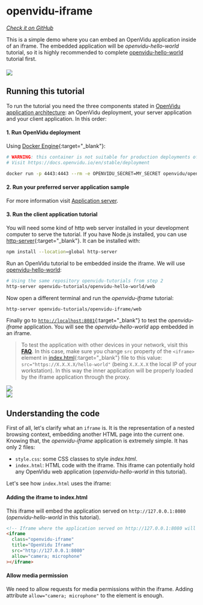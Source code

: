 # openvidu-iframe
<a href="https://github.com/OpenVidu/openvidu-tutorials/tree/master/openvidu-iframe" target="_blank"><i class="icon ion-social-github"> Check it on GitHub</i></a>

This is a simple demo where you can embed an OpenVidu application inside of an iframe. The embedded application will be _openvidu-hello-world_ tutorial, so it is highly recommended to complete [openvidu-hello-world](tutorials/openvidu-hello-world/) tutorial first.

<div class="row">
    <div class="pro-gallery" style="margin: 20px 0 15px 0">
        <a data-fancybox="gallery-pro1" data-type="image" class="fancybox-img" href="img/tutorials/openvidu-iframe.png">
          <img class="img-responsive" style="margin: auto; max-height: 500px" src="img/tutorials/openvidu-iframe.png"/>
        </a>
    </div>
</div>

## Running this tutorial

To run the tutorial you need the three components stated in [OpenVidu application architecture](developing-your-video-app/#openvidu-application-architecture): an OpenVidu deployment, your server application and your client application. In this order:

#### 1. Run OpenVidu deployment

Using [Docker Engine](https://docs.docker.com/engine/){:target="_blank"}:

```bash
# WARNING: this container is not suitable for production deployments of OpenVidu
# Visit https://docs.openvidu.io/en/stable/deployment

docker run -p 4443:4443 --rm -e OPENVIDU_SECRET=MY_SECRET openvidu/openvidu-dev:2.22.0
```

#### 2. Run your preferred server application sample

For more information visit [Application server](application-server/).

<div id="application-server-wrapper"></div>
<script src="js/load-common-template.js" data-pathToFile="server-application-samples.html" data-elementId="application-server-wrapper" data-runAnchorScript="false" data-useCurrentVersion="true"></script>

#### 3. Run the client application tutorial

You will need some kind of http web server installed in your development computer to serve the tutorial. If you have Node.js installed, you can use [http-server](https://github.com/indexzero/http-server){:target="_blank"}. It can be installed with:

```bash
npm install --location=global http-server
```

Run an OpenVidu tutorial to be embedded inside the iframe. We will use [openvidu-hello-world](tutorials/openvidu-hello-world/):

```bash
# Using the same repository openvidu-tutorials from step 2
http-server openvidu-tutorials/openvidu-hello-world/web
```

Now open a different terminal and run the _openvidu-iframe_ tutorial:

```bash
http-server openvidu-tutorials/openvidu-iframe/web
```

Finally go to [`http://localhost:8081`](http://localhost:8081){:target="_blank"} to test the *openvidu-iframe* application. You will see the *openvidu-hello-world* app embedded in an iframe.

> To test the application with other devices in your network, visit this **[FAQ](troubleshooting/#3-test-applications-in-my-network-with-multiple-devices)**. In this case, make sure you change `src` property of the `<iframe>` element in [index.html](https://github.com/OpenVidu/openvidu-tutorials/blob/12c21df5b0f8781bed1f1810f668555d734a3c71/openvidu-iframe/web/index.html#L39){:target="_blank"} file to this value: `src="https://X.X.X.X/hello-world"` (being `X.X.X.X` the local IP of your workstation). In this way the inner application will be properly loaded by the iframe application through the proxy.

<div class="row no-margin row-gallery">
	<div class="col-md-6">
		<a data-fancybox="gallery" data-type="image" class="fancybox-img" href="img/docs/tutorials/openvidu-iframe.png">
			<img class="img-responsive" src="img/docs/tutorials/openvidu-iframe.png">
		</a>
	</div>
	<div class="col-md-6">
		<a data-fancybox="gallery" data-type="image" class="fancybox-img" href="img/docs/tutorials/openvidu-iframe2.png">
			<img class="img-responsive" src="img/docs/tutorials/openvidu-iframe2.png">
		</a>
	</div>
</div>

## Understanding the code

First of all,  let's clarify what an `iframe` is. It is the representation of a nested browsing context, embedding another HTML page into the current one. Knowing that, the _openvidu-iframe_ application is extremely simple. It has only 2 files:

- `style.css`: some CSS classes to style _index.html_.
- `index.html`: HTML code with the iframe. This iframe can potentially hold any OpenVidu web application (_openvidu-hello-world_ in this tutorial).

Let's see how `index.html` uses the iframe:

#### Adding the iframe to index.html

This iframe will embed the application served on `http://127.0.0.1:8080` (_openvidu-hello-world_ in this tutorial).

```html
<!-- Iframe where the application served on http://127.0.0.1:8080 will be embedded -->
<iframe
  class="openvidu-iframe"
  title="OpenVidu Iframe"
  src="http://127.0.0.1:8080"
  allow="camera; microphone"
></iframe>
```

#### Allow media permission

We need to allow requests for media permissions within the iframe. Adding attribute `allow="camera; microphone"` to the element is enough.

<br>

<link rel="stylesheet" href="https://cdnjs.cloudflare.com/ajax/libs/fancybox/3.1.20/jquery.fancybox.min.css" />
<script src="https://cdnjs.cloudflare.com/ajax/libs/fancybox/3.1.20/jquery.fancybox.min.js"></script>
<script type='text/javascript' src='js/fancybox-setup.js'></script>
